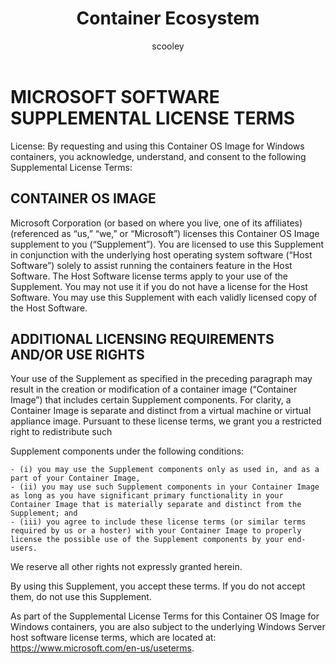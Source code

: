 ﻿---
title: Container Ecosystem
description: Building a Container Ecosystem.
keywords: EULA
author: scooley
ms.date: 04/20/2016
ms.topic: about-article
ms.prod: windows-containers
ms.service: windows-containers
---

# MICROSOFT SOFTWARE SUPPLEMENTAL LICENSE TERMS

License:  By requesting and using this Container OS Image for Windows containers, you acknowledge, understand, and consent to the following Supplemental License Terms:

## CONTAINER OS IMAGE 

Microsoft Corporation (or based on where you live, one of its affiliates) (referenced as “us,” “we,” or “Microsoft”) licenses this Container OS Image supplement to you (“Supplement”). You are licensed to use this Supplement in conjunction with the underlying host operating system software (“Host Software”) solely to assist running the containers feature in the Host Software.  The Host Software license terms apply to your use of the Supplement. You may not use it if you do not have a license for the Host Software. You may use this Supplement with each validly licensed copy of the Host Software.

## ADDITIONAL LICENSING REQUIREMENTS AND/OR USE RIGHTS 

Your use of the Supplement as specified in the preceding paragraph may result in the creation or modification of a container image (“Container Image”) that includes certain Supplement components. For clarity, a Container Image is separate and distinct from a virtual machine or virtual appliance image.  Pursuant to these license terms, we grant you a restricted right to redistribute such 

Supplement components under the following conditions:
	
    - (i) you may use the Supplement components only as used in, and as a part of your Container Image,
	- (ii) you may use such Supplement components in your Container Image as long as you have significant primary functionality in your Container Image that is materially separate and distinct from the Supplement; and 
	- (iii) you agree to include these license terms (or similar terms required by us or a hoster) with your Container Image to properly license the possible use of the Supplement components by your end-users.

We reserve all other rights not expressly granted herein.

By using this Supplement, you accept these terms. If you do not accept them, do not use this Supplement.

As part of the Supplemental License Terms for this Container OS Image for Windows containers, you are also subject to the underlying Windows Server host software license terms, which are located at: https://www.microsoft.com/en-us/useterms.  
